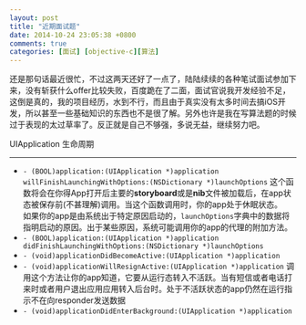 ```yaml
---
layout: post
title: "近期面试题"
date: 2014-10-24 23:05:38 +0800
comments: true
categories: [面试] [objective-c][算法]
---
```

还是那句话最近很忙，不过这两天还好了一点了，陆陆续续的各种笔试面试参加下来，没有斩获什么offer比较失败，百度跪在了二面，面试官说我开发经验不足，这倒是真的，我的项目经历，水到不行，而且由于真实没有太多时间去搞iOS开发，所以甚至一些基础知识的东西也不是很了解。另外也许是我在写算法题的时候过于表现的太过草率了。反正就是自己不够强，多说无益，继续努力吧。
<!--more-->

UIApplication 生命周期
* * *
* `- (BOOL)application:(UIApplication *)application   willFinishLaunchingWithOptions:(NSDictionary *)launchOptions`  这个函数将会在你得App打开后主要的**storyboard**或是**nib**文件被加载后，在app状态被保存前(不甚理解)调用。当这个函数调用时，你的app处于休眠状态。   
   如果你的app是由系统出于特定原因启动的，`launchOptions`字典中的数据将指明启动的原因。出于某些原因，系统可能调用你的app的代理的附加方法。
* `- (BOOL)application:(UIApplication *)application
didFinishLaunchingWithOptions:(NSDictionary *)launchOptions
`  
* `- (void)applicationDidBecomeActive:(UIApplication *)application`  
* `- (void)applicationWillResignActive:(UIApplication *)application` 调用这个方法让你的app知道，它要从运行态转入不活跃。当有短信或者电话打来时或者用户退出应用应用转入后台时。处于不活跃状态的app仍然在运行指示不在向responder发送数据 
* `- (void)applicationDidEnterBackground:(UIApplication *)application`